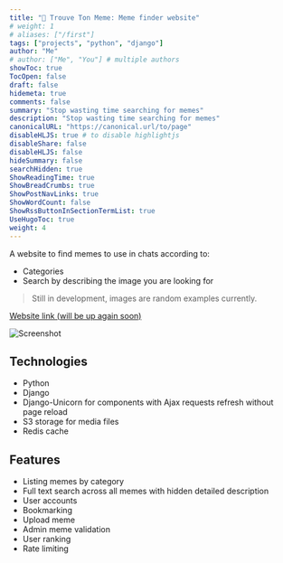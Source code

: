 ```yaml
---
title: "🔎 Trouve Ton Meme: Meme finder website"
# weight: 1
# aliases: ["/first"]
tags: ["projects", "python", "django"]
author: "Me"
# author: ["Me", "You"] # multiple authors
showToc: true
TocOpen: false
draft: false
hidemeta: true
comments: false
summary: "Stop wasting time searching for memes"
description: "Stop wasting time searching for memes"
canonicalURL: "https://canonical.url/to/page"
disableHLJS: true # to disable highlightjs
disableShare: false
disableHLJS: false
hideSummary: false
searchHidden: true
ShowReadingTime: true
ShowBreadCrumbs: true
ShowPostNavLinks: true
ShowWordCount: false
ShowRssButtonInSectionTermList: true
UseHugoToc: true
weight: 4
---
```


A website to find memes to use in chats according to:

- Categories
- Search by describing the image you are looking for

> Still in development, images are random examples currently.

[Website link (will be up again soon)](https://jsklgnvatw.eu07.qoddiapp.com)

![Screenshot](/trouve_ton_meme.png)

## Technologies

- Python
- Django
- Django-Unicorn for components with Ajax requests refresh without page reload
- S3 storage for media files
- Redis cache

## Features

- Listing memes by category
- Full text search across all memes with hidden detailed description
- User accounts
- Bookmarking
- Upload meme
- Admin meme validation
- User ranking
- Rate limiting
